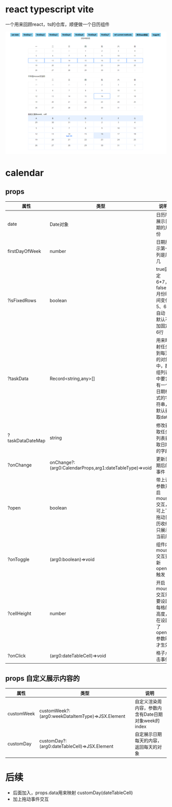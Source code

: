 # react typescript vite
一个用来回顾react，ts的仓库，顺便做一个日历组件

![这是图片](./src/assets/demo.png)

# calendar
## props
| 属性               | 类型                                                      | 说明                                        |
|------------------|---------------------------------------------------------|-------------------------------------------|
| date             | Date对象                                                  | 日历所展示日期的月份                                |
| firstDayOfWeek   | number                                                  | 日期展示第一列是周几                                |
| ?isFixedRows     | boolean                                                 | true固定6*7，false月份时间变化5、6自动；默认不加固定6行       |
| ?taskData        | Record<string,any>[]                                    | 用来映射任务到每天的对象中，数组列表中要含有一个日期格式的字符串，默认获取date |
| ?taskDataDateMap | string                                                  | 修改获取任务列表获取日期的字段                           |
| ?onChange        | onChange?:(arg0:CalendarProps,arg1:dateTableType)=>void | 更新日期后的事件                                  |
| ?open            | boolean                                                 | 带上该参数开启mouse交互，可上下拖动日历收缩只展示当前周            |
| ?onToggle        | (arg0:boolean)=>void                                    | 组件内mouse交互更新open触发                        |
| ?cellHeight      | number                                                  | 开启mouse交互需要设置每格的高度，在设置了open参数时才生效         |
| ?onClick         | (arg0:dateTableCell)=>void                              | 格子点击事件                                    |

## props 自定义展示内容的

| 属性         | 类型                                               | 说明                               |
|------------|--------------------------------------------------|----------------------------------|
| customWeek | customWeek?:(arg0:weekDataItemType)=>JSX.Element | 自定义渲染周内容，参数内含有Date日期对象week的index |
| customDay  | customDay?:(arg0:dateTableCell)=>JSX.Element     | 自定展示日期每天的内容，返回每天的对象              |

# 后续
- 后面加入，props.data用来映射 customDay(dateTableCell)
- 加上拖动事件交互
